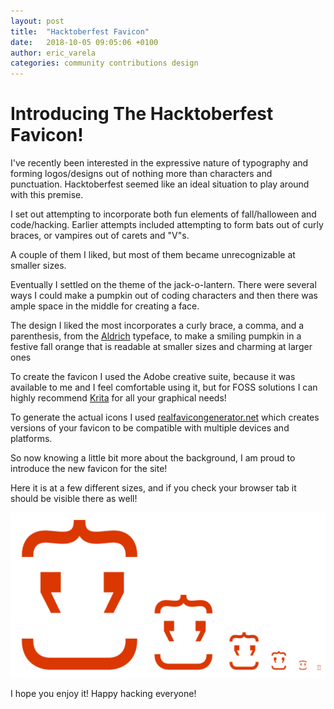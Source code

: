 ```yaml
---
layout: post
title:  "Hacktoberfest Favicon"
date:   2018-10-05 09:05:06 +0100
author: eric_varela
categories: community contributions design
---
```


# Introducing The Hacktoberfest Favicon!

I've recently been interested in the expressive nature of typography and forming logos/designs out of nothing more than characters and punctuation. Hacktoberfest seemed like an ideal situation to play around with this premise.

I set out attempting to incorporate both fun elements of fall/halloween and code/hacking. Earlier attempts included attempting to form bats out of curly braces, or vampires out of carets and "V"s.

A couple of them I liked, but most of them became unrecognizable at smaller sizes.

Eventually I settled on the theme of the jack-o-lantern. There were several ways I could make a pumpkin out of coding characters and then there was ample space in the middle for creating a face.

The design I liked the most incorporates a curly brace, a comma, and a parenthesis, from the [Aldrich](https://fonts.google.com/specimen/Aldrich) typeface, to make a smiling pumpkin in a festive fall orange that is readable at smaller sizes and charming at larger ones

To create the favicon I used the Adobe creative suite, because it was available to me and I feel comfortable using it, but for FOSS solutions I can highly recommend [Krita](https://krita.org/en/) for all your graphical needs!

To generate the actual icons I used [realfavicongenerator.net](https://realfavicongenerator.net) which creates versions of your favicon to be compatible with multiple devices and platforms.

So now knowing a little bit more about the background, I am proud to introduce the new favicon for the site!

Here it is at a few different sizes, and if you check your browser tab it should be visible there as well!

![alt text][favicons]

[favicons]: /images/faviconPreview.png "preview of favicon at various sizes"

I hope you enjoy it! Happy hacking everyone!
